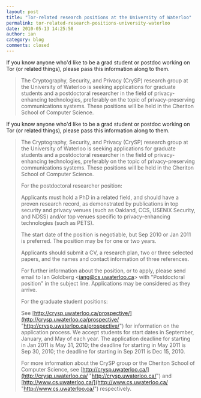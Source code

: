 ```yaml
---
layout: post
title: "Tor-related research positions at the University of Waterloo"
permalink: tor-related-research-positions-university-waterloo
date: 2010-05-13 14:25:58
author: ian
category: blog
comments: closed
---
```


If you know anyone who'd like to be a grad student or postdoc working on Tor (or related things), please pass this information along to them.

> The Cryptography, Security, and Privacy (CrySP) research group at the University of Waterloo is seeking applications for graduate students and a postdoctoral researcher in the field of privacy-enhancing technologies, preferably on the topic of privacy-preserving communications systems. These positions will be held in the Cheriton School of Computer Science.

<!-- more -->

If you know anyone who'd like to be a grad student or postdoc working on Tor (or related things), please pass this information along to them.

> The Cryptography, Security, and Privacy (CrySP) research group at the University of Waterloo is seeking applications for graduate students and a postdoctoral researcher in the field of privacy-enhancing technologies, preferably on the topic of privacy-preserving communications systems. These positions will be held in the Cheriton School of Computer Science.
>
> For the postdoctoral researcher position:
>
> Applicants must hold a PhD in a related field, and should have a proven research record, as demonstrated by publications in top security and privacy venues (such as Oakland, CCS, USENIX Security, and NDSS) and/or top venues specific to privacy-enhancing technologies (such as PETS).
>
> The start date of the position is negotiable, but Sep 2010 or Jan 2011 is preferred. The position may be for one or two years.
>
> Applicants should submit a CV, a research plan, two or three selected papers, and the names and contact information of three references.
>
> For further information about the position, or to apply, please send email to Ian Goldberg \<iang@cs.uwaterloo.ca\> with "Postdoctoral position" in the subject line. Applications may be considered as they arrive.
>
> For the graduate student positions:
>
> See [http://crysp.uwaterloo.ca/prospective/](http://crysp.uwaterloo.ca/prospective/ "http://crysp.uwaterloo.ca/prospective/") for information on the application process. We accept students for start dates in September, January, and May of each year. The application deadline for starting in Jan 2011 is May 31, 2010; the deadline for starting in May 2011 is Sep 30, 2010; the deadline for starting in Sep 2011 is Dec 15, 2010.
>
> For more information about the CrySP group or the Cheriton School of Computer Science, see [http://crysp.uwaterloo.ca/](http://crysp.uwaterloo.ca/ "http://crysp.uwaterloo.ca/") and [http://www.cs.uwaterloo.ca/](http://www.cs.uwaterloo.ca/ "http://www.cs.uwaterloo.ca/") respectively.

